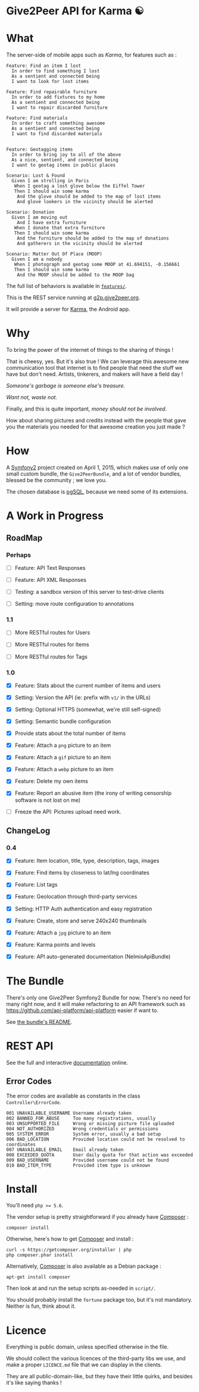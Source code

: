 Give2Peer API for Karma ☯
=========================

What
====

The server-side of mobile apps such as _Karma_, for features such as :

``` gherkin
Feature: Find an item I lost
  In order to find something I lost
  As a sentient and connected being
  I want to look for lost items

Feature: Find repairable furniture
  In order to add fixtures to my home
  As a sentient and connected being
  I want to repair discarded furniture

Feature: Find materials
  In order to craft something awesome
  As a sentient and connected being
  I want to find discarded materials


Feature: Geotagging items
  In order to bring joy to all of the above
  As a nice, sentient, and connected being
  I want to geotag items in public places

Scenario: Lost & Found
  Given I am strolling in Paris
   When I geotag a lost glove below the Eiffel Tower
   Then I should win some karma
    And the glove should be added to the map of lost items
    And glove lookers in the vicinity should be alerted

Scenario: Donation
  Given I am moving out
    And I have extra furniture
   When I donate that extra furniture
   Then I should win some karma
    And the furniture should be added to the map of donations
    And gatherers in the vicinity should be alerted

Scenario: Matter Out Of Place (MOOP)
  Given I am a nobody
   When I photograph and geotag some MOOP at 41.694151, -0.156661
   Then I should win some karma
    And the MOOP should be added to the MOOP bag
```

The full list of behaviors is available in [`features/`](/features).

This is the REST service running at [g2p.give2peer.org](http://g2p.give2peer.org).

It will provide a server for [Karma](http://www.give2peer.org), the Android app.


Why
===

To bring the power of the internet of things to the sharing of things !

That is cheesy, yes. But it's also true !
We can leverage this awesome new communication tool that internet is
to find people that need the stuff we have but don't need.
Artists, tinkerers, and makers will have a field day !

_Someone's garbage is someone else's treasure._

_Want not, waste not._

Finally, and this is quite important, _money should not be involved_.

How about sharing pictures and credits instead with the people that gave you
the materials you needed for that awesome creation you just made ?


How
===

A [Symfony2] project created on April 1, 2015, which makes use of only one small
custom bundle, the `Give2PeerBundle`, and a lot of vendor bundles, blessed be
the community ; we love you.

The chosen database is [pgSQL], because we need some of its extensions.


A Work in Progress
==================

RoadMap
-------

### Perhaps

- [ ] Feature: API Text Responses
- [ ] Feature: API XML Responses
- [ ] Testing: a sandbox version of this server to test-drive clients
- [ ] Setting: move route configuration to annotations


### 1.1

- [ ] More RESTful routes for Users
- [ ] More RESTful routes for Items
- [ ] More RESTful routes for Tags


### 1.0

- [x] Feature: Stats about the current number of items and users
- [x] Setting: Version the API (ie: prefix with `v1/` in the URLs)
- [x] Setting: Optional HTTPS (somewhat, we're still self-signed)
- [x] Setting: Semantic bundle configuration
- [x] Provide stats about the total number of items
- [x] Feature: Attach a `png` picture to an item
- [x] Feature: Attach a `gif` picture to an item
- [x] Feature: Attach a `webp` picture to an item
- [x] Feature: Delete my own items
- [x] Feature: Report an abusive item (the irony of writing censorship software is not lost on me)
- [ ] Freeze the API: Pictures upload need work.


ChangeLog
---------

### 0.4

- [x] Feature: Item location, title, type, description, tags, images
- [x] Feature: Find items by closeness to lat/lng coordinates
- [x] Feature: List tags
- [x] Feature: Geolocation through third-party services
- [x] Setting: HTTP Auth authentication and easy registration
- [x] Feature: Create, store and serve 240x240 thumbnails
- [x] Feature: Attach a `jpg` picture to an item
- [x] Feature: Karma points and levels
- [x] Feature: API auto-generated documentation (NelmioApiBundle)




The Bundle
==========

There's only one Give2Peer Symfony2 Bundle for now.
There's no need for many right now, and it will make refactoring to an API
framework such as https://github.com/api-platform/api-platform easier if want to.

See [the bundle's README](src/Give2Peer/Give2PeerBundle/README.md).



REST API
========

See the full and interactive [documentation](http://g2p.give2peer.org) online.


Error Codes
-----------

The error codes are available as constants in the class `Controller\ErrorCode`.

```
001 UNAVAILABLE_USERNAME Username already taken
002 BANNED_FOR_ABUSE     Too many registrations, usually
003 UNSUPPORTED_FILE     Wrong or missing picture file uploaded
004 NOT_AUTHORIZED       Wrong credentials or permissions
005 SYSTEM_ERROR         System error, usually a bad setup
006 BAD_LOCATION         Provided location could not be resolved to coordinates
007 UNAVAILABLE_EMAIL    Email already taken
008 EXCEEDED_QUOTA       User daily quota for that action was exceeded
009 BAD_USERNAME         Provided username could not be found
010 BAD_ITEM_TYPE        Provided item type is unknown
```



Install
=======

You'll need `php >= 5.6`.

The vendor setup is pretty straightforward if you already have [Composer] :

    composer install

Otherwise, here's how to get [Composer] and install :

    curl -s https://getcomposer.org/installer | php
    php composer.phar install

Alternatively, [Composer] is also available as a Debian package :

    apt-get install composer


Then look at and run the setup scripts as-needed in `script/`.

You should probably install the `fortune` package too, but it's not mandatory.
Neither is fun, think about it.



Licence
=======

Everything is public domain, unless specified otherwise in the file.

We should collect the various licences of the third-party libs we use,
and make a proper `LICENCE.md` file that we can display in the clients.

They are all public-domain-like, but they have their little quirks, and
besides it's like saying thanks !



[Symfony2]: https://symfony.com/
[pgSQL]: https://www.postgresql.org/
[Composer]: https://getcomposer.org/